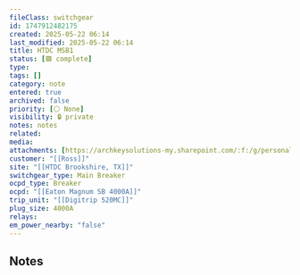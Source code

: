 ```yaml
---
fileClass: switchgear
id: 1747912482175
created: 2025-05-22 06:14
last_modified: 2025-05-22 06:14
title: HTDC MSB1
status: [🟩 complete]
type: 
tags: []
category: note
entered: true
archived: false
priority: [⚪ None]
visibility: 🔒 private
notes: notes
related: 
media: 
attachments: [https://archkeysolutions-my.sharepoint.com/:f:/g/personal/brennan_salibrici_prokey_com/ElSehQFg2CBGgqeAqPGWeJ8BlDq9NXyCylx0COtHXIODhA?e=MZHzaZ]
customer: "[[Ross]]"
site: "[[HTDC Brookshire, TX]]"
switchgear_type: Main Breaker
ocpd_type: Breaker
ocpd: "[[Eaton Magnum SB 4000A]]"
trip_unit: "[[Digitrip 520MC]]"
plug_size: 4000A
relays: 
em_power_nearby: "false"
---
```


## Notes
